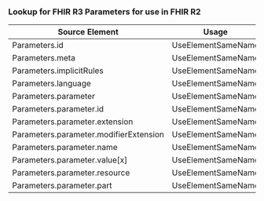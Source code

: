 ### Lookup for FHIR R3 Parameters for use in FHIR R2

| Source Element | Usage | Target |
| -------------- | ----- | ------ |
| Parameters.id | UseElementSameName | Parameters.id |
| Parameters.meta | UseElementSameName | Parameters.meta |
| Parameters.implicitRules | UseElementSameName | Parameters.implicitRules |
| Parameters.language | UseElementSameName | Parameters.language |
| Parameters.parameter | UseElementSameName | Parameters.parameter |
| Parameters.parameter.id | UseElementSameName | Parameters.parameter.id |
| Parameters.parameter.extension | UseElementSameName | Parameters.parameter.extension |
| Parameters.parameter.modifierExtension | UseElementSameName | Parameters.parameter.modifierExtension |
| Parameters.parameter.name | UseElementSameName | Parameters.parameter.name |
| Parameters.parameter.value[x] | UseElementSameName | Parameters.parameter.value[x] |
| Parameters.parameter.resource | UseElementSameName | Parameters.parameter.resource |
| Parameters.parameter.part | UseElementSameName | Parameters.parameter.part |
